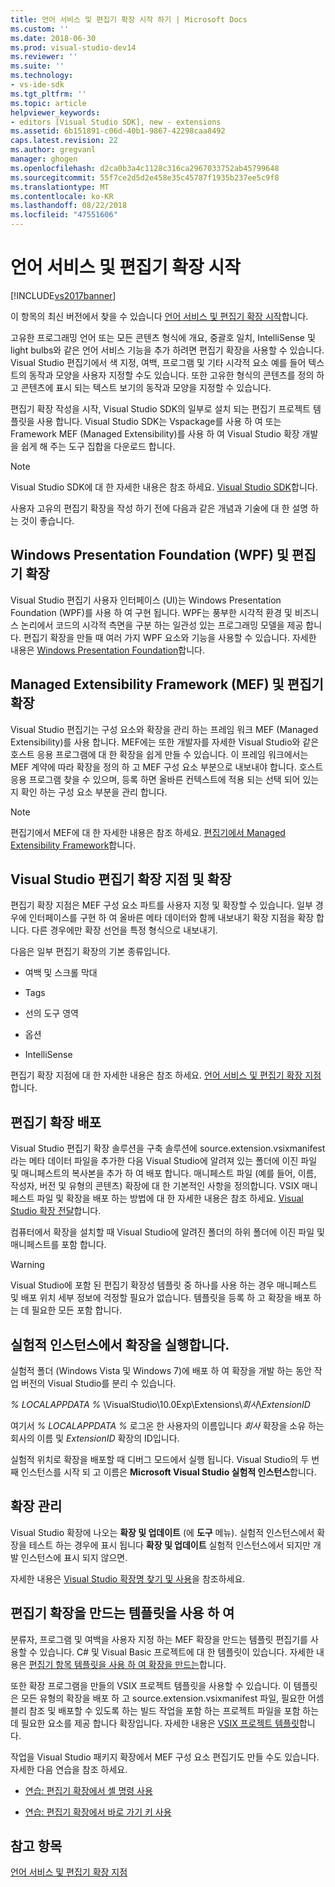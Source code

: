 ```yaml
---
title: 언어 서비스 및 편집기 확장 시작 하기 | Microsoft Docs
ms.custom: ''
ms.date: 2018-06-30
ms.prod: visual-studio-dev14
ms.reviewer: ''
ms.suite: ''
ms.technology:
- vs-ide-sdk
ms.tgt_pltfrm: ''
ms.topic: article
helpviewer_keywords:
- editors [Visual Studio SDK], new - extensions
ms.assetid: 6b151891-c06d-40b1-9867-42298caa8492
caps.latest.revision: 22
ms.author: gregvanl
manager: ghogen
ms.openlocfilehash: d2ca0b3a4c1128c316ca2967033752ab45799648
ms.sourcegitcommit: 55f7ce2d5d2e458e35c45787f1935b237ee5c9f8
ms.translationtype: MT
ms.contentlocale: ko-KR
ms.lasthandoff: 08/22/2018
ms.locfileid: "47551606"
---
```

# <a name="getting-started-with-language-service-and-editor-extensions"></a>언어 서비스 및 편집기 확장 시작
[!INCLUDE[vs2017banner](../includes/vs2017banner.md)]

이 항목의 최신 버전에서 찾을 수 있습니다 [언어 서비스 및 편집기 확장 시작](https://docs.microsoft.com/visualstudio/extensibility/getting-started-with-language-service-and-editor-extensions)합니다.  
  
고유한 프로그래밍 언어 또는 모든 콘텐츠 형식에 개요, 중괄호 일치, IntelliSense 및 light bulbs와 같은 언어 서비스 기능을 추가 하려면 편집기 확장을 사용할 수 있습니다. Visual Studio 편집기에서 색 지정, 여백, 프로그램 및 기타 시각적 요소 예를 들어 텍스트의 동작과 모양을 사용자 지정할 수도 있습니다. 또한 고유한 형식의 콘텐츠를 정의 하 고 콘텐츠에 표시 되는 텍스트 보기의 동작과 모양을 지정할 수 있습니다.  
  
 편집기 확장 작성을 시작, Visual Studio SDK의 일부로 설치 되는 편집기 프로젝트 템플릿을 사용 합니다. Visual Studio SDK는 Vspackage를 사용 하 여 또는 Framework MEF (Managed Extensibility)를 사용 하 여 Visual Studio 확장 개발을 쉽게 해 주는 도구 집합을 다운로드 합니다.  
  
> [!NOTE]
>  Visual Studio SDK에 대 한 자세한 내용은 참조 하세요. [Visual Studio SDK](../extensibility/visual-studio-sdk.md)합니다.  
  
 사용자 고유의 편집기 확장을 작성 하기 전에 다음과 같은 개념과 기술에 대 한 설명 하는 것이 좋습니다.  
  
## <a name="the-windows-presentation-foundation-wpf-and-editor-extensions"></a>Windows Presentation Foundation (WPF) 및 편집기 확장  
 Visual Studio 편집기 사용자 인터페이스 (UI)는 Windows Presentation Foundation (WPF)를 사용 하 여 구현 됩니다. WPF는 풍부한 시각적 환경 및 비즈니스 논리에서 코드의 시각적 측면을 구분 하는 일관성 있는 프로그래밍 모델을 제공 합니다. 편집기 확장을 만들 때 여러 가지 WPF 요소와 기능을 사용할 수 있습니다. 자세한 내용은 [Windows Presentation Foundation](http://msdn.microsoft.com/library/f667bd15-2134-41e9-b4af-5ced6fafab5d)합니다.  
  
## <a name="the-managed-extensibility-framework-mef-and-editor-extensions"></a>Managed Extensibility Framework (MEF) 및 편집기 확장  
 Visual Studio 편집기는 구성 요소와 확장을 관리 하는 프레임 워크 MEF (Managed Extensibility)를 사용 합니다. MEF에는 또한 개발자를 자세한 Visual Studio와 같은 호스트 응용 프로그램에 대 한 확장을 쉽게 만들 수 있습니다. 이 프레임 워크에서는 MEF 계약에 따라 확장을 정의 하 고 MEF 구성 요소 부분으로 내보내야 합니다. 호스트 응용 프로그램 찾을 수 있으며, 등록 하면 올바른 컨텍스트에 적용 되는 선택 되어 있는지 확인 하는 구성 요소 부분을 관리 합니다.  
  
> [!NOTE]
>  편집기에서 MEF에 대 한 자세한 내용은 참조 하세요. [편집기에서 Managed Extensibility Framework](../extensibility/managed-extensibility-framework-in-the-editor.md)합니다.  
  
## <a name="visual-studio-editor-extension-points-and-extensions"></a>Visual Studio 편집기 확장 지점 및 확장  
 편집기 확장 지점은 MEF 구성 요소 파트를 사용자 지정 및 확장할 수 있습니다. 일부 경우에 인터페이스를 구현 하 여 올바른 메타 데이터와 함께 내보내기 확장 지점을 확장 합니다. 다른 경우에만 확장 선언을 특정 형식으로 내보내기.  
  
 다음은 일부 편집기 확장의 기본 종류입니다.  
  
-   여백 및 스크롤 막대  
  
-   Tags  
  
-   선의 도구 영역  
  
-   옵션  
  
-   IntelliSense  
  
 편집기 확장 지점에 대 한 자세한 내용은 참조 하세요. [언어 서비스 및 편집기 확장 지점](../extensibility/language-service-and-editor-extension-points.md)합니다.  
  
## <a name="deploying-editor-extensions"></a>편집기 확장 배포  
 Visual Studio 편집기 확장 솔루션을 구축 솔루션에 source.extension.vsixmanifest 라는 메타 데이터 파일을 추가한 다음 Visual Studio에 알려져 있는 폴더에 이진 파일 및 매니페스트의 복사본을 추가 하 여 배포 합니다. 매니페스트 파일 (예를 들어, 이름, 작성자, 버전 및 유형의 콘텐츠) 확장에 대 한 기본적인 사항을 정의합니다. VSIX 매니페스트 파일 및 확장을 배포 하는 방법에 대 한 자세한 내용은 참조 하세요. [Visual Studio 확장 전달](../extensibility/shipping-visual-studio-extensions.md)합니다.  
  
 컴퓨터에서 확장을 설치할 때 Visual Studio에 알려진 폴더의 하위 폴더에 이진 파일 및 매니페스트를 포함 합니다.  
  
> [!WARNING]
>  Visual Studio에 포함 된 편집기 확장성 템플릿 중 하나를 사용 하는 경우 매니페스트 및 배포 위치 세부 정보에 걱정할 필요가 없습니다. 템플릿을 등록 하 고 확장을 배포 하는 데 필요한 모든 포함 합니다.  
  
## <a name="running-extensions-in-the-experimental-instance"></a>실험적 인스턴스에서 확장을 실행합니다.  
 실험적 폴더 (Windows Vista 및 Windows 7)에 배포 하 여 확장을 개발 하는 동안 작업 버전의 Visual Studio를 분리 수 있습니다.  
  
 *% LOCALAPPDATA %* \VisualStudio\10.0Exp\Extensions\\*회사*\\*ExtensionID*  
  
 여기서 *% LOCALAPPDATA %* 로그온 한 사용자의 이름입니다 *회사* 확장을 소유 하는 회사의 이름 및 *ExtensionID* 확장의 ID입니다.  
  
 실험적 위치로 확장을 배포할 때 디버그 모드에서 실행 됩니다. Visual Studio의 두 번째 인스턴스를 시작 되 고 이름은 **Microsoft Visual Studio 실험적 인스턴스**합니다.  
  
## <a name="managing-extensions"></a>확장 관리  
 Visual Studio 확장에 나오는 **확장 및 업데이트** (에 **도구** 메뉴). 실험적 인스턴스에서 확장을 테스트 하는 경우에 표시 됩니다 **확장 및 업데이트** 실험적 인스턴스에서 되지만 개발 인스턴스에 표시 되지 않으면.  
  
 자세한 내용은 [Visual Studio 확장명 찾기 및 사용](../ide/finding-and-using-visual-studio-extensions.md)을 참조하세요.  
  
## <a name="using-templates-to-create-editor-extensions"></a>편집기 확장을 만드는 템플릿을 사용 하 여  
 분류자, 프로그램 및 여백을 사용자 지정 하는 MEF 확장을 만드는 템플릿 편집기를 사용할 수 있습니다. C# 및 Visual Basic 프로젝트에 대 한 템플릿이 있습니다. 자세한 내용은 [편집기 항목 템플릿을 사용 하 여 확장을 만드는](../extensibility/creating-an-extension-with-an-editor-item-template.md)합니다.  
  
 또한 확장 프로그램을 만들의 VSIX 프로젝트 템플릿을 사용할 수 있습니다. 이 템플릿은 모든 유형의 확장을 배포 하 고 source.extension.vsixmanifest 파일, 필요한 어셈블리 참조 및 배포할 수 있도록 하는 빌드 작업을 포함 하는 프로젝트 파일을 포함 하는 데 필요한 요소를 제공 합니다 확장입니다. 자세한 내용은 [VSIX 프로젝트 템플릿](../extensibility/vsix-project-template.md)합니다.  
  
 작업을 Visual Studio 패키지 확장에서 MEF 구성 요소 편집기도 만들 수도 있습니다. 자세한 다음 연습을 참조 하세요.  
  
-   [연습: 편집기 확장에서 셸 명령 사용](../extensibility/walkthrough-using-a-shell-command-with-an-editor-extension.md)  
  
-   [연습: 편집기 확장에서 바로 가기 키 사용](../extensibility/walkthrough-using-a-shortcut-key-with-an-editor-extension.md)  
  
## <a name="see-also"></a>참고 항목  
 [언어 서비스 및 편집기 확장 지점](../extensibility/language-service-and-editor-extension-points.md)

